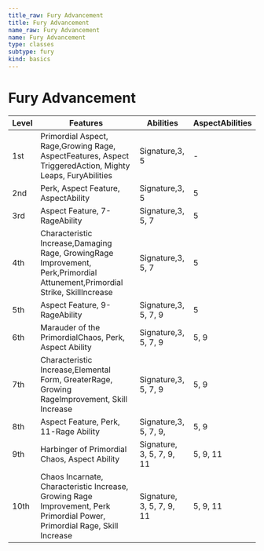 ```yaml
---
title_raw: Fury Advancement
title: Fury Advancement
name_raw: Fury Advancement
name: Fury Advancement
type: classes
subtype: fury
kind: basics
---
```


# Fury Advancement

| Level | Features                                                                                                                    | Abilities                 | AspectAbilities |
| ----- | --------------------------------------------------------------------------------------------------------------------------- | ------------------------- | --------------- |
| 1st   | Primordial Aspect, Rage,Growing Rage, AspectFeatures, Aspect TriggeredAction, Mighty Leaps, FuryAbilities                   | Signature,3, 5            | -               |
| 2nd   | Perk, Aspect Feature, AspectAbility                                                                                         | Signature,3, 5            | 5               |
| 3rd   | Aspect Feature, 7-RageAbility                                                                                               | Signature,3, 5, 7         | 5               |
| 4th   | Characteristic Increase,Damaging Rage, GrowingRage Improvement, Perk,Primordial Attunement,Primordial Strike, SkillIncrease | Signature,3, 5, 7         | 5               |
| 5th   | Aspect Feature, 9-RageAbility                                                                                               | Signature,3, 5, 7, 9      | 5               |
| 6th   | Marauder of the PrimordialChaos, Perk, Aspect Ability                                                                       | Signature,3, 5, 7, 9      | 5, 9            |
| 7th   | Characteristic Increase,Elemental Form, GreaterRage, Growing RageImprovement, Skill Increase                                | Signature,3, 5, 7, 9      | 5, 9            |
| 8th   | Aspect Feature, Perk, 11-Rage Ability                                                                                       | Signature,3, 5, 7, 9,     | 5, 9            |
| 9th   | Harbinger of Primordial Chaos, Aspect Ability                                                                               | Signature, 3, 5, 7, 9, 11 | 5, 9, 11        |
| 10th  | Chaos Incarnate, Characteristic Increase, Growing Rage Improvement, Perk Primordial Power, Primordial Rage, Skill Increase  | Signature, 3, 5, 7, 9, 11 | 5, 9, 11        |
